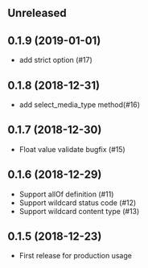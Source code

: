 ## Unreleased

## 0.1.9 (2019-01-01)
* add strict option (#17)

## 0.1.8 (2018-12-31)
* add select_media_type method(#16)

## 0.1.7 (2018-12-30)
* Float value validate bugfix (#15)

## 0.1.6 (2018-12-29)
* Support allOf definition (#11)
* Support wildcard status code (#12)
* Support wildcard content type (#13)

## 0.1.5 (2018-12-23)
* First release for production usage
